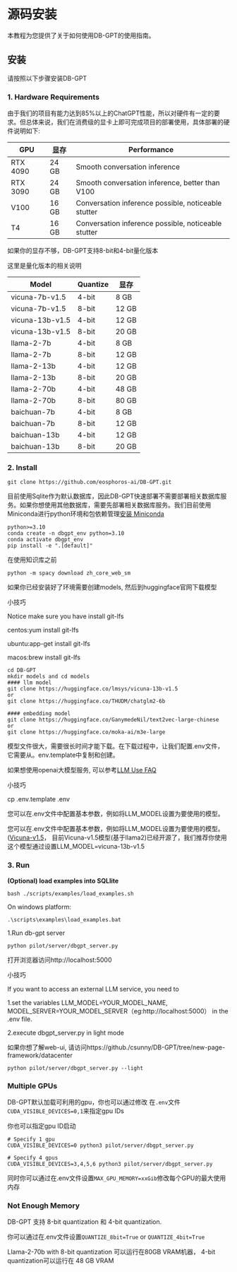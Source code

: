 # 源码安装

本教程为您提供了关于如何使用DB-GPT的使用指南。

## 安装

请按照以下步骤安装DB-GPT

### 1. Hardware Requirements

由于我们的项目有能力达到85%以上的ChatGPT性能，所以对硬件有一定的要求。但总体来说，我们在消费级的显卡上即可完成项目的部署使用，具体部署的硬件说明如下:

| GPU      | 显存  | Performance                                         |
| -------- | ----- | --------------------------------------------------- |
| RTX 4090 | 24 GB | Smooth conversation inference                       |
| RTX 3090 | 24 GB | Smooth conversation inference, better than V100     |
| V100     | 16 GB | Conversation inference possible, noticeable stutter |
| T4       | 16 GB | Conversation inference possible, noticeable stutter |

如果你的显存不够，DB-GPT支持8-bit和4-bit量化版本

这里是量化版本的相关说明

| Model           | Quantize | 显存  |
| --------------- | -------- | ----- |
| vicuna-7b-v1.5  | 4-bit    | 8 GB  |
| vicuna-7b-v1.5  | 8-bit    | 12 GB |
| vicuna-13b-v1.5 | 4-bit    | 12 GB |
| vicuna-13b-v1.5 | 8-bit    | 20 GB |
| llama-2-7b      | 4-bit    | 8 GB  |
| llama-2-7b      | 8-bit    | 12 GB |
| llama-2-13b     | 4-bit    | 12 GB |
| llama-2-13b     | 8-bit    | 20 GB |
| llama-2-70b     | 4-bit    | 48 GB |
| llama-2-70b     | 8-bit    | 80 GB |
| baichuan-7b     | 4-bit    | 8 GB  |
| baichuan-7b     | 8-bit    | 12 GB |
| baichuan-13b    | 4-bit    | 12 GB |
| baichuan-13b    | 8-bit    | 20 GB |

### 2. Install

```
git clone https://github.com/eosphoros-ai/DB-GPT.git
```



目前使用Sqlite作为默认数据库，因此DB-GPT快速部署不需要部署相关数据库服务。如果你想使用其他数据库，需要先部署相关数据库服务。我们目前使用Miniconda进行python环境和包依赖管理[安装 Miniconda](https://docs.conda.io/en/latest/miniconda.html)

```
python>=3.10
conda create -n dbgpt_env python=3.10
conda activate dbgpt_env
pip install -e ".[default]"
```



在使用知识库之前

```
python -m spacy download zh_core_web_sm
```



如果你已经安装好了环境需要创建models, 然后到huggingface官网下载模型

小技巧

Notice make sure you have install git-lfs

centos:yum install git-lfs

ubuntu:app-get install git-lfs

macos:brew install git-lfs

```
cd DB-GPT
mkdir models and cd models
#### llm model
git clone https://huggingface.co/lmsys/vicuna-13b-v1.5
or
git clone https://huggingface.co/THUDM/chatglm2-6b

#### embedding model
git clone https://huggingface.co/GanymedeNil/text2vec-large-chinese
or
git clone https://huggingface.co/moka-ai/m3e-large
```



模型文件很大，需要很长时间才能下载。在下载过程中，让我们配置.env文件，它需要从。env.template中复制和创建。

如果想使用openai大模型服务, 可以参考[LLM Use FAQ](https://db-gpt.readthedocs.io/en/latest/getting_started/faq/llm/llm_faq.html)

小技巧

cp .env.template .env

您可以在.env文件中配置基本参数，例如将LLM_MODEL设置为要使用的模型。

您可以在.env文件中配置基本参数，例如将LLM_MODEL设置为要使用的模型。([Vicuna-v1.5](https://huggingface.co/lmsys/vicuna-13b-v1.5)， 目前Vicuna-v1.5模型(基于llama2)已经开源了，我们推荐你使用这个模型通过设置LLM_MODEL=vicuna-13b-v1.5

### 3. Run

**(Optional) load examples into SQLlite**

```
bash ./scripts/examples/load_examples.sh
```



On windows platform:

```
.\scripts\examples\load_examples.bat
```



1.Run db-gpt server

```
python pilot/server/dbgpt_server.py
```



打开浏览器访问http://localhost:5000

小技巧

If you want to access an external LLM service, you need to

1.set the variables LLM_MODEL=YOUR_MODEL_NAME, MODEL_SERVER=YOUR_MODEL_SERVER（eg:http://localhost:5000） in the .env file.

2.execute dbgpt_server.py in light mode

如果你想了解web-ui, 请访问https://github./csunny/DB-GPT/tree/new-page-framework/datacenter

```
python pilot/server/dbgpt_server.py --light
```



### Multiple GPUs

DB-GPT默认加载可利用的gpu，你也可以通过修改 在`.env`文件 `CUDA_VISIBLE_DEVICES=0,1`来指定gpu IDs

你也可以指定gpu ID启动

```
# Specify 1 gpu
CUDA_VISIBLE_DEVICES=0 python3 pilot/server/dbgpt_server.py

# Specify 4 gpus
CUDA_VISIBLE_DEVICES=3,4,5,6 python3 pilot/server/dbgpt_server.py
```



同时你可以通过在.env文件设置`MAX_GPU_MEMORY=xxGib`修改每个GPU的最大使用内存

### Not Enough Memory

DB-GPT 支持 8-bit quantization 和 4-bit quantization.

你可以通过在.env文件设置`QUANTIZE_8bit=True` or `QUANTIZE_4bit=True`

Llama-2-70b with 8-bit quantization 可以运行在80GB VRAM机器， 4-bit quantization可以运行在 48 GB VRAM